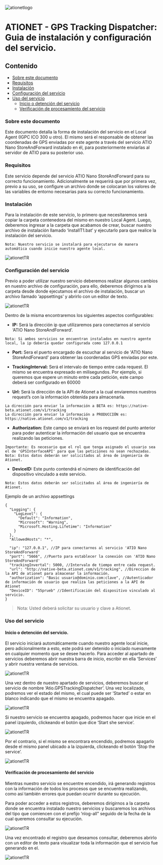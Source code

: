 ![ationetlogo](Content/Images/ATIOnetLogo_250x70.png)
# ATIONET - GPS Tracking Dispatcher: Guia de instalación y configuración del servicio.

## Contenido ##

- [Sobre este documento](#Sobre-este-documento)
- [Requisitos](#Requisitos)
- [Instalación](#Instalación)
- [Configuración del servicio](#Configuración-del-servicio)
- [Uso del servicio](#Uso-del-servicio)
	- [Inicio o detención del servicio](#Inicio-o-detención-del-servicio)
	- [Verificación de procesamiento del servicio](#Verificación-de-procesamiento-del-servicio)


### Sobre este documento

Este documento detalla la forma de  instalación del servicio en el Local Agent (IGPC ICO 300 u otro). El mismo será el responsable de obtener las coordenadas de GPS enviadas por este agente a través del servicio ATIO Nano StoreAndForward instalado en él, para posteriormente enviarlas al servidor de ATIO para su posterior uso.

### Requisitos

Este servicio depende del servicio ATIO Nano StoreAndForward para su correcto funcionamiento. Adicionalmente se requerirá que por primera vez, previo a su uso, se configure un archivo donde se colocaran los valores de las variables de entorno necesarias para su correcto funcionamiento.

### Instalación

Para la instalación de este servicio, lo primero que necesitaremos será copiar la carpeta contenedora del mismo en nuestro Local Agent.
Luego, deberemos ingresar a la carpeta que acabamos de crear, buscar nuestro archivo de instalación llamado ‘installT1.bat’ y ejecutarlo para que realice la instalación del servicio.

``` 
Nota: Nuestro servicio se instalará para ejecutarse de manera automática cuando inicie nuestro agente local.
``` 

![ationetTR](Content/Images/GPSTrackingDispatcher/installT1.PNG)

### Configuración del servicio

Previo a poder utilizar nuestro servicio deberemos realizar algunos cambios en nuestro archivo de configuración, para ello, deberemos dirigirnos a la carpeta desde donde ejecutamos el archivo de instalación, buscar un archivo llamado ‘appsettings’ y abrirlo con un editor de texto.

![ationetTR](Content/Images/GPSTrackingDispatcher/appsettings.PNG)

Dentro de la misma encontraremos los siguientes aspectos configurables:

* **IP:** Será la dirección ip que utilizaremos para conectarnos al servicio ‘ATIO Nano StoreAndForward’.

```
Nota: Si ambos servicios se encuentran instalados en nuestro agente local, la ip debería quedar configurada como 127.0.0.1
```

* **Port:** Sera el puerto encargado de escuchar al servicio de 'ATIO Nano StoreAndForward' para obtener las coordenadas GPS enviadas por este.

* **TrackingInterval:** Será el intervalo de tiempo entre cada request. El mismo se encuentra expresado en milisegundos. Por ejemplo, si queremos que espere un minuto entre cada petición, este campo deberá ser configurado en 60000

* **Url:** Será la dirección de la API de Ationet a la cual enviaremos nuestros request’s con la información obtenida para almacenarla.

```
La dirección para enviar la información a BETA es: https://native-beta.ationet.com/v1/tracking
La dirección para enviar la información a PRODUCCIÓN es: https://native.ationet.com/v1/tracking
```

* **Authorization:** Este campo se enviará en los request del punto anterior para poder autenticar la información del usuario que se encuentra realizando las peticiones.

```
Importante: Es necesario que el rol que tenga asignado el usuario sea el de 'GPSInterfaceAPI' para que las peticiones no sean rechazadas.
Nota: Estos datos deberán ser solicitados al área de ingeniería de Ationet.
```

* **DeviceID:** Este punto contendrá el número de identificación del dispositivo vinculado a este servicio.

```
Nota: Estos datos deberán ser solicitados al área de ingeniería de Ationet.
```

Ejemplo de un archivo appsettings

```
{
  "Logging": {
    "LogLevel": {
      "Default": "Information",
      "Microsoft": "Warning",
      "Microsoft.Hosting.Lifetime": "Information"
    }
  },
  "AllowedHosts": "*",

  "ip": "127.0.0.1", //IP para conectarnos al servicio 'ATIO Nano StoreAndForward'
  "port": "5666", //Puerto para establecer la conexión con 'ATIO Nano StoreAndForward'
  "trackingInvertal": 5000, //Intervalo de tiempo entre cada request.
  "url": "http://native-beta.ationet.com/v1/tracking", //Direccion de la API de ationet para almacenar la información.
  "authorization": "Basic usuario@dominio.com:clave", //Autenticador de información de usuario que realiza las peticiones a la API de Ationet
  "DeviceID": "55prueb" //Identificación del dispositivo vinculado al servicio.
}
```

>Nota: Usted deberá solicitar su usuario y clave a Ationet.

### Uso del servicio

#### Inicio o detención del servicio.

El servicio iniciará automáticamente cuando nuestro agente local inicie, pero adicionalmente a esto, este podrá ser detenido o iniciado nuevamente en cualquier momento que se desee hacerlo. 
Para acceder al apartado de servicios deberemos abrir nuestra barra de inicio, escribir en ella ‘Services’ y abrir nuestra ventana de servicios.

![ationetTR](Content/Images/GPSTrackingDispatcher/Services.png)

Una vez dentro de nuestro apartado de servicios, deberemos buscar el servicio de nombre ‘Atio.GPSTrackingDispatcher’. Una vez localizado, podremos ver el estado del mismo, el cual puede ser ‘Started’ o estar en blanco indicando que el mismo se encuentra apagado.

![ationetTR](Content/Images/GPSTrackingDispatcher/SelectedService.png)

Si nuestro servicio se encuentra apagado, podremos hacer que inicie en el panel izquierdo, clickeando el botón que dice ‘Start she service’.

![ationetTR](Content/Images/GPSTrackingDispatcher/StartService.png)

Por el contrario, si el mismo se encontrara encendido, podremos apagarlo desde el mismo panel ubicado a la izquierda, clickeando el botón ‘Stop the service’.

![ationetTR](Content/Images/GPSTrackingDispatcher/StopService.png)

#### Verificación de procesamiento del servicio

Mientras nuestro servicio se encuentre encendido, irá generando registros con la información de todos los procesos que se encuentra realizando, como así también errores que puedan ocurrir durante su ejecución.

Para poder acceder a estos registros, deberemos dirigirnos a la carpeta donde se encuentra instalado nuestro servicios y buscaremos los archivos del tipo que comiencen con el prefijo ‘nlog-all” seguido de la fecha de la cual queremos consultar su ejecución.

![ationetTR](Content/Images/GPSTrackingDispatcher/LogPreview.png)

Una vez encontrado el registro que deseamos consultar, deberemos abrirlo con un editor de texto para visualizar toda la información que el servicio fue generando en el.

![ationetTR](Content/Images/GPSTrackingDispatcher/LogInside.png)

